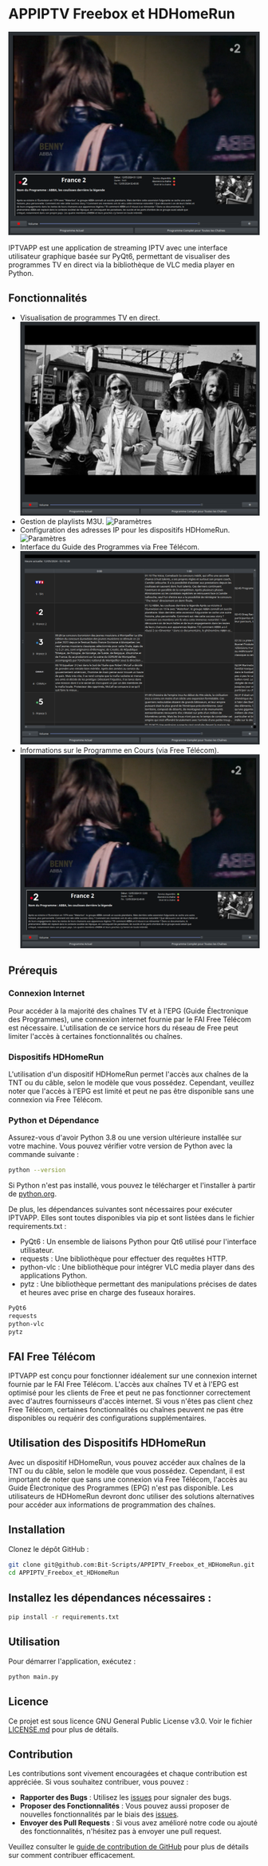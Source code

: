# APPIPTV Freebox et HDHomeRun  
  
![Lancement Chaine](./image/Lancement_Chaine.png)
  
IPTVAPP est une application de streaming IPTV avec une interface utilisateur graphique basée sur PyQt6, permettant de visualiser des programmes TV en direct via la bibliothèque de VLC media player en Python.  
  
## Fonctionnalités  
  
- Visualisation de programmes TV en direct.
![En fonctionnement](./image/En_fonctionnement.png)  
- Gestion de playlists M3U.
![Paramètres](./image/Paramètres.png) 
- Configuration des adresses IP pour les dispositifs HDHomeRun.
![Paramètres](./image/Paramètres.png) 
- Interface du Guide des Programmes via Free Télécom.
![EPG](./image/EPG.png) 
- Informations sur le Programme en Cours (via Free Télécom).
![Lancement_Chaine](./image/Lancement_Chaine.png)  
  
## Prérequis  
  
### Connexion Internet
  
Pour accéder à la majorité des chaînes TV et à l'EPG (Guide Électronique des Programmes), une connexion internet fournie par le FAI Free Télécom est nécessaire. L'utilisation de ce service hors du réseau de Free peut limiter l'accès à certaines fonctionnalités ou chaînes.
  
### Dispositifs HDHomeRun
  
L'utilisation d'un dispositif HDHomeRun permet l'accès aux chaînes de la TNT ou du câble, selon le modèle que vous possédez. Cependant, veuillez noter que l'accès à l'EPG est limité et peut ne pas être disponible sans une connexion via Free Télécom.  
  
### Python et Dépendance
  
Assurez-vous d'avoir Python 3.8 ou une version ultérieure installée sur votre machine. Vous pouvez vérifier votre version de Python avec la commande suivante :  
  
```bash
python --version
```
  
Si Python n'est pas installé, vous pouvez le télécharger et l'installer à partir de [python.org](https://www.python.org/downloads/).
  
De plus, les dépendances suivantes sont nécessaires pour exécuter IPTVAPP. Elles sont toutes disponibles via pip et sont listées dans le fichier requirements.txt :   
  
- PyQt6 : Un ensemble de liaisons Python pour Qt6 utilisé pour l'interface utilisateur.
- requests : Une bibliothèque pour effectuer des requêtes HTTP.
- python-vlc : Une bibliothèque pour intégrer VLC media player dans des applications Python.
- pytz : Une bibliothèque permettant des manipulations précises de dates et heures avec prise en charge des fuseaux horaires.
  
```plaintext
PyQt6
requests
python-vlc
pytz
```
  
## FAI Free Télécom
  
IPTVAPP est conçu pour fonctionner idéalement sur une connexion internet fournie par le FAI Free Télécom. L'accès aux chaînes TV et à l'EPG est optimisé pour les clients de Free et peut ne pas fonctionner correctement avec d'autres fournisseurs d'accès internet. Si vous n'êtes pas client chez Free Télécom, certaines fonctionnalités ou chaînes peuvent ne pas être disponibles ou requérir des configurations supplémentaires.  
  
## Utilisation des Dispositifs HDHomeRun
  
Avec un dispositif HDHomeRun, vous pouvez accéder aux chaînes de la TNT ou du câble, selon le modèle que vous possédez. Cependant, il est important de noter que sans une connexion via Free Télécom, l'accès au Guide Électronique des Programmes (EPG) n'est pas disponible. Les utilisateurs de HDHomeRun devront donc utiliser des solutions alternatives pour accéder aux informations de programmation des chaînes.  
  
## Installation
  
Clonez le dépôt GitHub :  
  
```bash
git clone git@github.com:Bit-Scripts/APPIPTV_Freebox_et_HDHomeRun.git
cd APPIPTV_Freebox_et_HDHomeRun
```
  
## Installez les dépendances nécessaires :
  
```bash
pip install -r requirements.txt
```
  
## Utilisation
  
Pour démarrer l'application, exécutez :  
  
```bash
python main.py
```
  
## Licence
  
Ce projet est sous licence GNU General Public License v3.0. Voir le fichier [LICENSE.md](./LICENSE.md) pour plus de détails.  
  
## Contribution
  
Les contributions sont vivement encouragées et chaque contribution est appréciée. Si vous souhaitez contribuer, vous pouvez :  
  
- **Rapporter des Bugs** : Utilisez les [issues](https://github.com/Bit-Scripts/APPIPTV_Freebox_et_HDHomeRun/issues) pour signaler des bugs.  
- **Proposer des Fonctionnalités** : Vous pouvez aussi proposer de nouvelles fonctionnalités par le biais des [issues](https://github.com/Bit-Scripts/APPIPTV_Freebox_et_HDHomeRun/issues).  
- **Envoyer des Pull Requests** : Si vous avez amélioré notre code ou ajouté des fonctionnalités, n'hésitez pas à envoyer une pull request.   
  
Veuillez consulter le [guide de contribution de GitHub](https://docs.github.com/fr/communities/setting-up-your-project-for-healthy-contributions/setting-guidelines-for-repository-contributors) pour plus de détails sur comment contribuer efficacement.  